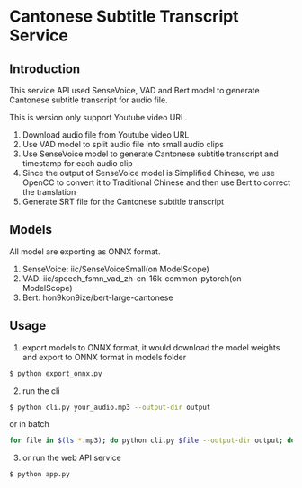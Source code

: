 # Cantonese Subtitle Transcript Service

## Introduction

This service API used SenseVoice, VAD and Bert model to generate Cantonese subtitle transcript for audio file.

This is version only support Youtube video URL.

1. Download audio file from Youtube video URL
2. Use VAD model to split audio file into small audio clips
3. Use SenseVoice model to generate Cantonese subtitle transcript and timestamp for each audio clip
4. Since the output of SenseVoice model is Simplified Chinese, we use OpenCC to convert it to Traditional Chinese and then use Bert to correct the translation
5. Generate SRT file for the Cantonese subtitle transcript

## Models

All model are exporting as ONNX format.

1. SenseVoice: iic/SenseVoiceSmall(on ModelScope)
2. VAD: iic/speech_fsmn_vad_zh-cn-16k-common-pytorch(on ModelScope)
3. Bert: hon9kon9ize/bert-large-cantonese

## Usage

1. export models to ONNX format, it would download the model weights and export to ONNX format in models folder

```bash
$ python export_onnx.py
```

2. run the cli

```bash
$ python cli.py your_audio.mp3 --output-dir output
```

or in batch

```bash
for file in $(ls *.mp3); do python cli.py $file --output-dir output; done
```

3. or run the web API service

```bash
$ python app.py
```
